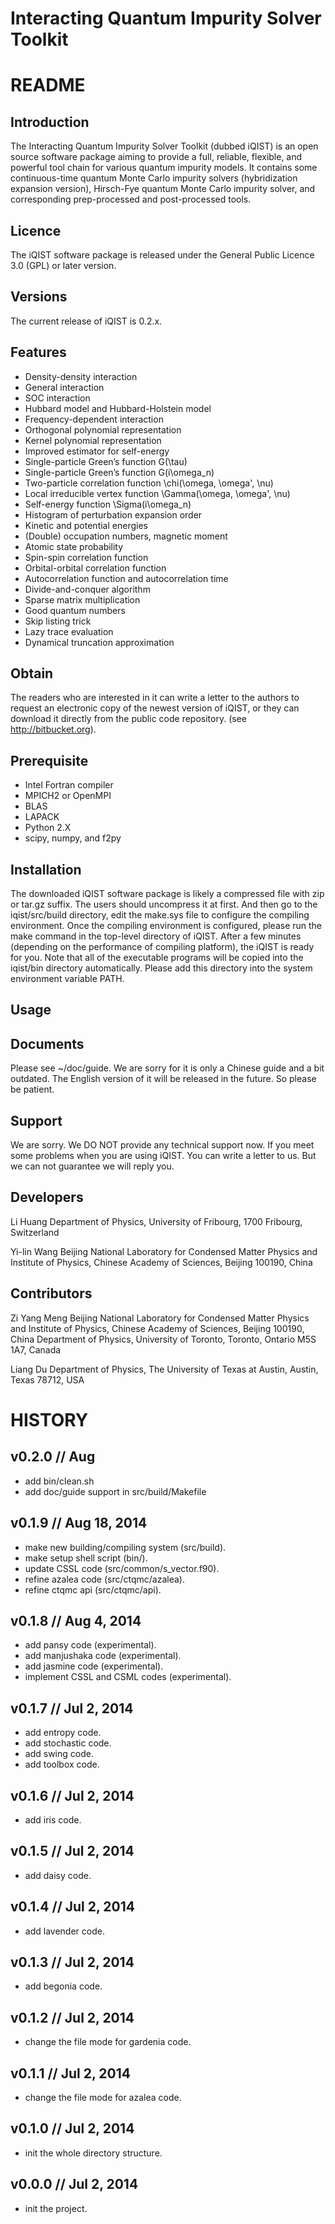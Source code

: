 

Interacting Quantum Impurity Solver Toolkit
===========================================


README
======



Introduction
------------

The Interacting Quantum Impurity Solver Toolkit (dubbed iQIST) is an open
source software package aiming to provide a full, reliable, flexible, and
powerful tool chain for various quantum impurity models. It contains some
continuous-time quantum Monte Carlo impurity solvers (hybridization
expansion version), Hirsch-Fye quantum Monte Carlo impurity solver, and
corresponding prep-processed and post-processed tools.

Licence
-------

The iQIST software package is released under the General Public Licence
 3.0 (GPL) or later version.

Versions
--------

The current release of iQIST is 0.2.x.

Features
--------

* Density-density interaction
* General interaction
* SOC interaction
* Hubbard model and Hubbard-Holstein model
* Frequency-dependent interaction
* Orthogonal polynomial representation
* Kernel polynomial representation
* Improved estimator for self-energy
* Single-particle Green’s function G(\tau) 
* Single-particle Green’s function G(i\omega_n) 
* Two-particle correlation function \chi(\omega, \omega', \nu)
* Local irreducible vertex function \Gamma(\omega, \omega', \nu) 
* Self-energy function \Sigma(i\omega_n)
* Histogram of perturbation expansion order 
* Kinetic and potential energies
* (Double) occupation numbers, magnetic moment 
* Atomic state probability
* Spin-spin correlation function
* Orbital-orbital correlation function 
* Autocorrelation function and autocorrelation time 
* Divide-and-conquer algorithm
* Sparse matrix multiplication
* Good quantum numbers
* Skip listing trick
* Lazy trace evaluation
* Dynamical truncation approximation

Obtain
------

The readers who are interested in it can write a letter to the authors to
request an electronic copy of the newest version of iQIST, or they can
download it directly from the public code repository. 
(see http://bitbucket.org).

Prerequisite
------------

* Intel Fortran compiler
* MPICH2 or OpenMPI
* BLAS
* LAPACK
* Python 2.X
* scipy, numpy, and f2py


Installation
------------

The downloaded iQIST software package is likely a compressed file with zip
or tar.gz suffix. The users should uncompress it at first. And then go to
the iqist/src/build directory, edit the make.sys file to configure the
compiling environment. Once the compiling environment is configured,
please run the make command in the top-level directory of iQIST. After a
few minutes (depending on the performance of compiling platform), the
iQIST is ready for you. Note that all of the executable programs will be
copied into the iqist/bin directory automatically. Please add this
directory into the system environment variable PATH.

Usage
-----

Documents
---------

Please see ~/doc/guide. We are sorry for it is only a Chinese guide and a
bit outdated. The English version of it will be released in the future. So
please be patient.

Support
-------

We are sorry. We DO NOT provide any technical support now. If you meet
some problems when you are using iQIST. You can write a letter to us. But
we can not guarantee we will reply you.

Developers
----------

Li Huang
Department of Physics, University of Fribourg, 1700 Fribourg, Switzerland

Yi-lin Wang
Beijing National Laboratory for Condensed Matter Physics and
Institute of Physics, Chinese Academy of Sciences, Beijing 100190, China

Contributors
------------

Zi Yang Meng
Beijing National Laboratory for Condensed Matter Physics and
Institute of Physics, Chinese Academy of Sciences, Beijing 100190, China
Department of Physics, University of Toronto, Toronto, Ontario M5S 1A7, Canada

Liang Du
Department of Physics, The University of Texas at Austin, Austin, Texas 78712, USA



HISTORY
=======



v0.2.0 // Aug
-------------

* add bin/clean.sh
* add doc/guide support in src/build/Makefile


v0.1.9 // Aug 18, 2014
----------------------

* make new building/compiling system (src/build).
* make setup shell script (bin/).
* update CSSL code (src/common/s_vector.f90).
* refine azalea code (src/ctqmc/azalea).
* refine ctqmc api (src/ctqmc/api).


v0.1.8 // Aug 4, 2014
---------------------

* add pansy code (experimental).
* add manjushaka code (experimental).
* add jasmine code (experimental).
* implement CSSL and CSML codes (experimental).


v0.1.7 // Jul 2, 2014
---------------------

* add entropy code.
* add stochastic code.
* add swing code.
* add toolbox code.


v0.1.6 // Jul 2, 2014
---------------------

* add iris code.


v0.1.5 // Jul 2, 2014
---------------------

* add daisy code.


v0.1.4 // Jul 2, 2014
---------------------

* add lavender code.


v0.1.3 // Jul 2, 2014
---------------------

* add begonia code.


v0.1.2 // Jul 2, 2014
---------------------

* change the file mode for gardenia code.


v0.1.1 // Jul 2, 2014
---------------------

* change the file mode for azalea code.


v0.1.0 // Jul 2, 2014
---------------------

* init the whole directory structure.


v0.0.0 // Jul 2, 2014
---------------------

* init the project.
